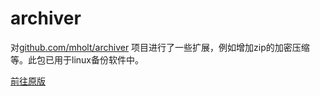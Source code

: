 # archiver
对[github.com/mholt/archiver](https://github.com/mholt/archiver) 项目进行了一些扩展，例如增加zip的加密压缩等。此包已用于linux备份软件中。

[前往原版](https://github.com/mholt/archiver)
